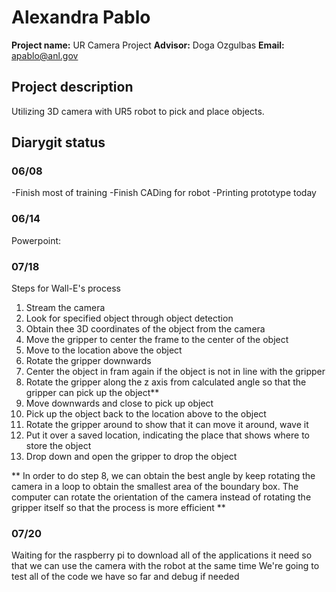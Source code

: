 # Alexandra Pablo

**Project name:** UR Camera Project
**Advisor:** Doga Ozgulbas
**Email:** apablo@anl.gov

## Project description

Utilizing 3D camera with UR5 robot to pick and place objects.

## Diarygit status

### 06/08 

-Finish most of training
-Finish CADing for robot
-Printing prototype today

### 06/14
Powerpoint:

### 07/18
Steps for Wall-E's process
1. Stream the camera
2. Look for specified object through object detection
3. Obtain thee 3D coordinates of the object from the camera
4. Move the gripper to center the frame to the center of the object
5. Move to the location above the object
6. Rotate the gripper downwards
7. Center the object in fram again if the object is not in
   line with the gripper
9. Rotate the gripper along the z axis from calculated angle so
   that the gripper can pick up the object**
10. Move downwards and close to pick up object
11. Pick up the object back to the location above to the object
12. Rotate the gripper around to show that it can move it around, wave it
13. Put it over a saved location, indicating the place that shows
    where to store the object
15. Drop down and open the gripper to drop the object
 
** In order to do step 8, we can obtain the best angle by keep rotating 
the camera in a loop to obtain the smallest area of the boundary box. 
The computer can rotate the orientation of the camera instead of 
rotating the gripper itself so that the process is more efficient **

### 07/20
Waiting for the raspberry pi to download all of the applications it need so that we can use the camera with the robot at the same time
We're going to test all of the code we have so far and debug if needed
